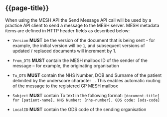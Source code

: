 ## {{page-title}}

When using the MESH API the Send Message API call will be used by a practice API client to send a message to the MESH server. MESH metadata items are defined in HTTP header fields as described below:

- `Version` **MUST** be the version of the document that is being sent - for example, the initial version will be `1`, and subsequent versions of updated / replaced documents will increment by 1.

- `From_DTS` **MUST** contain the MESH mailbox ID of the sender of the message – for example, the originating organisation

- `To_DTS` **MUST** contain the NHS Number, DOB and Surname of the patient delimited by the underscore character `_`. This enables automatic routing of the message to the registered GP MESH mailbox

- `Subject` **MUST** contain To text in the following format: `[document-title] for [patient-name], NHS Number: [nhs-number], ODS code: [ods-code]`

- `LocalID` **MUST** contain the ODS code of the sending organisation
